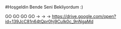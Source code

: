 #Hoşgeldin Bende Seni Bekliyordum :)

GO GO GO GO -> -> -> https://drive.google.com/open?id=139JcC81n64tQpr0hj9CuIk0c_9nNgaMd 
